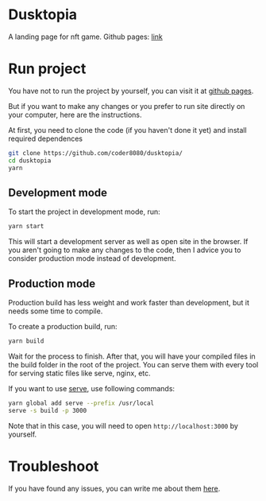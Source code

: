 # Dusktopia

A landing page for nft game.
Github pages: [link](https://coder8080.github.io/dusktopia/)

# Run project

You have not to run the project by yourself, you can visit it at
[github pages](https://coder8080.github.io/dusktopia/).

But if you want to make any changes or you prefer to run site directly on
your computer, here are the instructions.

At first, you need to clone the code (if you haven't done it yet) and
install required dependences

```bash
git clone https://github.com/coder8080/dusktopia/
cd dusktopia
yarn
```

## Development mode

To start the project in development mode, run:

```bash
yarn start
```

This will start a development server as well as open site in the browser.
If you aren't going to make any changes to the code, then I advice you to
consider production mode instead of development.

## Production mode

Production build has less weight and work faster than development, but it
needs some time to compile.

To create a production build, run:

```bash
yarn build
```

Wait for the process to finish. After that, you will have your compiled files
in the build folder in the root of the project. You can serve them with every
tool for serving static files like serve, nginx, etc.

If you want to use [serve](https://www.npmjs.com/package/serve), use following commands:

```bash
yarn global add serve --prefix /usr/local
serve -s build -p 3000
```

Note that in this case, you will need to open `http://localhost:3000`
by yourself.

# Troubleshoot

If you have found any issues, you can write me about them [here](https://github.com/coder8080/dusktopia/issues).
